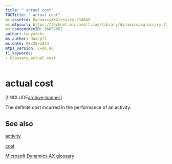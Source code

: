 ```yaml
---
title: " actual cost"
TOCTitle: " actual cost"
ms:assetid: DynamicsAXGlossary.234842
ms:mtpsurl: https://technet.microsoft.com/library/dynamicsaxglossary.234842(v=AX.60)
ms:contentKeyID: 36057852
author: tonyafehr
ms.author: daxcpft
ms.date: 08/25/2014
mtps_version: v=AX.60
f1_keywords:
- Glossary.actual cost
---
```


# actual cost


[!INCLUDE[archive-banner](includes/archive-banner.md)]

The definite cost incurred in the performance of an activity.

## See also

[activity](activity.md)

[cost](cost.md)

[Microsoft Dynamics AX glossary](glossary/microsoft-dynamics-ax-glossary.md)

  


